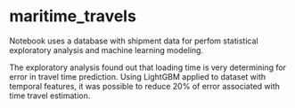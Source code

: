 # maritime_travels
Notebook uses a database with shipment data for perfom statistical exploratory analysis and machine learning modeling. 

The exploratory analysis found out that loading time is very determining for error in travel time prediction. 
Using LightGBM applied to dataset with temporal features, it was possible to reduce 20% of error associated with time travel estimation. 
